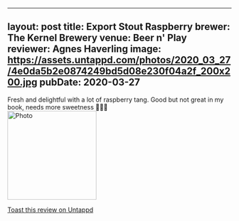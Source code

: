 
---
layout: post
title:  Export Stout Raspberry
brewer: The Kernel Brewery
venue: Beer n' Play
reviewer: Agnes Haverling
image: https://assets.untappd.com/photos/2020_03_27/4e0da5b2e0874249bd5d08e230f04a2f_200x200.jpg
pubDate: 2020-03-27
---

Fresh and delightful with a lot of raspberry tang. Good but not great in my book, needs more sweetness 💁🏼‍♀️
						  <br />
						  <img height="200" width="200" src="https://assets.untappd.com/photos/2020_03_27/4e0da5b2e0874249bd5d08e230f04a2f_200x200.jpg" alt="Photo">         
						
[Toast this review on Untappd](https://untappd.com/user/StoutEmpire/checkin/881504145)
